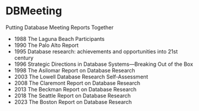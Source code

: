 # DBMeeting
Putting Database Meeting Reports Together


- 1988 The Laguna Beach Participants
- 1990 The Palo Alto Report
- 1995 Database research: achievements and opportunities into 21st century
- 1996 Strategic Directions in Database Systems—Breaking Out of the Box
- 1998 The Asilomar Report on Database Research 
- 2003 The Lowell Database Research Self-Assessment
- 2008 The Claremont Report on Database Research 
- 2013 The Beckman Report on Database Research
- 2018 The Seattle Report on Database Research 
- 2023 The Boston Report on Database Research 



